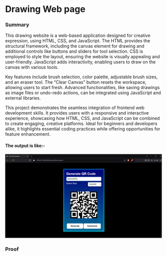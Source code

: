<h1>
  Drawing Web page
</h1>
<h3>
  Summary 
</h3>
<p>
  This drawing website is a web-based application designed for creative expression, using HTML, CSS, and JavaScript. The HTML provides the structural framework, including the canvas element for drawing and additional controls like buttons and sliders for tool selection. CSS is employed to style the layout, ensuring the website is visually appealing and user-friendly. JavaScript adds interactivity, enabling users to draw on the canvas with various tools.

Key features include brush selection, color palette, adjustable brush sizes, and an eraser tool. The “Clear Canvas” button resets the workspace, allowing users to start fresh. Advanced functionalities, like saving drawings as image files or undo-redo actions, can be integrated using JavaScript and external libraries.

This project demonstrates the seamless integration of frontend web development skills. It provides users with a responsive and interactive experience, showcasing how HTML, CSS, and JavaScript can be combined to create engaging, creative platforms. Ideal for beginners and developers alike, it highlights essential coding practices while offering opportunities for feature enhancement.
</p>
<h4>
  The output is like:-
</h4>
<img src = "output.png"> 
<h3>
  Proof
</h3>
<img src = "">
